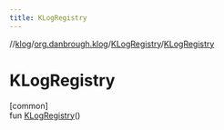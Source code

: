 ```yaml
---
title: KLogRegistry
---
```

//[klog](../../../index.html)/[org.danbrough.klog](../index.html)/[KLogRegistry](index.html)/[KLogRegistry](-k-log-registry.html)



# KLogRegistry



[common]\
fun [KLogRegistry](-k-log-registry.html)()




